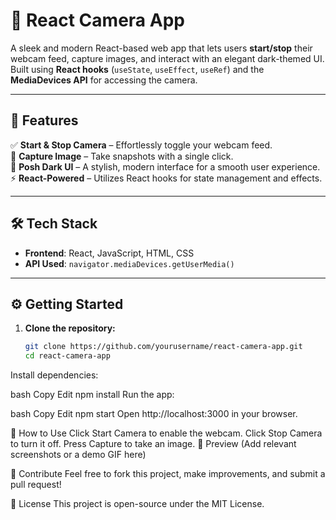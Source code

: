# 🎥 React Camera App  

A sleek and modern React-based web app that lets users **start/stop** their webcam feed, capture images, and interact with an elegant dark-themed UI. Built using **React hooks** (`useState`, `useEffect`, `useRef`) and the **MediaDevices API** for accessing the camera.  

---

## 🚀 Features  

✅ **Start & Stop Camera** – Effortlessly toggle your webcam feed.  
📸 **Capture Image** – Take snapshots with a single click.  
🎨 **Posh Dark UI** – A stylish, modern interface for a smooth user experience.  
⚡ **React-Powered** – Utilizes React hooks for state management and effects.  

---

## 🛠️ Tech Stack  

- **Frontend**: React, JavaScript, HTML, CSS  
- **API Used**: `navigator.mediaDevices.getUserMedia()`  

---

## ⚙️ Getting Started  

1. **Clone the repository:**  
   ```bash
   git clone https://github.com/yourusername/react-camera-app.git
   cd react-camera-app
Install dependencies:

bash
Copy
Edit
npm install
Run the app:

bash
Copy
Edit
npm start
Open http://localhost:3000 in your browser.

🎯 How to Use
Click Start Camera to enable the webcam.
Click Stop Camera to turn it off.
Press Capture to take an image.
📸 Preview
(Add relevant screenshots or a demo GIF here)

🤝 Contribute
Feel free to fork this project, make improvements, and submit a pull request!

📝 License
This project is open-source under the MIT License.

